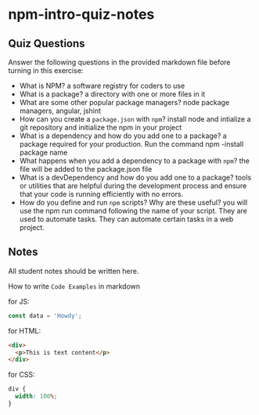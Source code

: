 # npm-intro-quiz-notes

## Quiz Questions

Answer the following questions in the provided markdown file before turning in this exercise:

- What is NPM?
a software registry for coders to use
- What is a package?
a directory with one or more files in it
- What are some other popular package managers?
node package managers, angular, jshint
- How can you create a `package.json` with `npm`?
install node and intialize a git repository and initialize the npm in your project
- What is a dependency and how do you add one to a package?
a package required for your production. Run the command npm -install package name
- What happens when you add a dependency to a package with `npm`?
the file will be added to the package.json file
- What is a devDependency and how do you add one to a package?
tools or utilities that are helpful during the development process and ensure that your code is running efficiently with no errors.
- How do you define and run `npm` scripts? Why are these useful?
you will use the npm run command following the name of your script. They are used to automate tasks. They can automate certain tasks in a web project.
## Notes

All student notes should be written here.

How to write `Code Examples` in markdown

for JS:

```javascript
const data = 'Howdy';
```

for HTML:

```html
<div>
  <p>This is text content</p>
</div>
```

for CSS:

```css
div {
  width: 100%;
}
```
